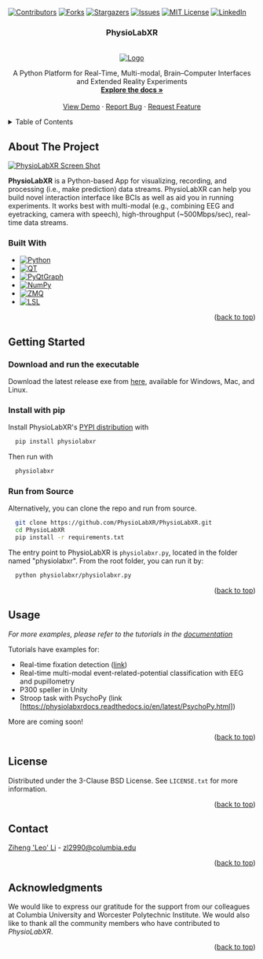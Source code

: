 [![Contributors][contributors-shield]][contributors-url]
[![Forks][forks-shield]][forks-url]
[![Stargazers][stars-shield]][stars-url]
[![Issues][issues-shield]][issues-url]
[![MIT License][license-shield]][license-url]
[![LinkedIn][linkedin-shield]][linkedin-url]



<h3 align="center">PhysioLabXR</h3>

<!-- PROJECT LOGO -->
<br />
<div align="center">
  <a href="https://github.com/PhysioLabXR/PhysioLabXR">
    <img src="physiolabxr/_media/readme/PhysioLabXR Overview.png" alt="Logo">
  </a>


  <p align="center">
    A Python Platform for Real-Time, Multi-modal, Brain–Computer Interfaces and Extended Reality Experiments
    <br />
    <a href="https://physiolabxrdocs.readthedocs.io/en/latest/"><strong>Explore the docs »</strong></a>
    <br />
    <br />
    <a href="https://github.com/apocalyvec/physiolabxr">View Demo</a>
    ·
    <a href="https://github.com/apocalyvec/physiolabxr/issues">Report Bug</a>
    ·
    <a href="https://github.com/apocalyvec/physiolabxr/issues">Request Feature</a>
  </p>
</div>



<!-- TABLE OF CONTENTS -->
<details>
  <summary>Table of Contents</summary>
  <ol>
    <li>
      <a href="#about-the-project">About The Project</a>
      <ul>
        <li><a href="#built-with">Built With</a></li>
      </ul>
    </li>
    <li>
      <a href="#getting-started">Getting Started</a>
      <ul>
        <li><a href="#prerequisites">Prerequisites</a></li>
        <li><a href="#installation">Installation</a></li>
      </ul>
    </li>
    <li><a href="#usage">Usage</a></li>
    <li><a href="#roadmap">Roadmap</a></li>
    <li><a href="#contributing">Contributing</a></li>
    <li><a href="#license">License</a></li>
    <li><a href="#contact">Contact</a></li>
    <li><a href="#acknowledgments">Acknowledgments</a></li>
  </ol>
</details>



<!-- ABOUT THE PROJECT -->
## About The Project

[![PhysioLabXR Screen Shot][product-screenshot]](physiolabxr/_media/readme/AllPlottingFormat.png)

**PhysioLabXR** is a Python-based App for visualizing, recording, and processing (i.e., make prediction) 
data streams. PhysioLabXR can help you build novel interaction interface like BCIs as well as aid you in 
running experiments. It works best with multi-modal (e.g., combining EEG and eyetracking, camera with speech), high-throughput (~500Mbps/sec), real-time data streams.

[//]: # (Here's a blank template to get started: To avoid retyping too much info. Do a search and replace with your text editor for the following: `github_username`, `repo_name`, `twitter_handle`, `linkedin_username`, `email_client`, `email`, `project_title`, `project_description`)

[//]: # ()
[//]: # (<p align="right">&#40;<a href="#readme-top">back to top</a>&#41;</p>)



### Built With

* [![Python][Python.org]][Python-url]
* [![QT][QT.io]][QT-url]
* [![PyQtGraph][pyqtgraph.org]][pyqtgraph-url]
* [![NumPy][numpy.org]][numpy-url]
* [![ZMQ][zeromq.org]][zeromq-url]
* [![LSL][LSL.org]][LSL-url]

<p align="right">(<a href="#readme-top">back to top</a>)</p>



<!-- GETTING STARTED -->
## Getting Started

### Download and run the executable

Download the latest release exe from [here](https://github.com/PhysioLabXR/PhysioLabXR/releases), available for Windows, Mac, and Linux.

### Install with pip

Install PhysioLabXR's [PYPI distribution](https://pypi.org/project/physiolabxr/) with

  ```sh
    pip install physiolabxr
  ```
Then run with

  ```sh
    physiolabxr
  ```

### Run from Source

Alternatively, you can clone the repo and run from source.

  ```sh
    git clone https://github.com/PhysioLabXR/PhysioLabXR.git
    cd PhysioLabXR
    pip install -r requirements.txt
  ```

The entry point to PhysioLabXR is `physiolabxr.py`, located in the folder named "physiolabxr". From the root folder, you can run it by:

  ```sh
    python physiolabxr/physiolabxr.py
  ```


<p align="right">(<a href="#readme-top">back to top</a>)</p>




## Usage


_For more examples, please refer to the tutorials in the [documentation](https://physiolabxrdocs.readthedocs.io/en/latest/index.html)_

Tutorials have examples for:

* Real-time fixation detection ([link](https://physiolabxrdocs.readthedocs.io/en/latest/FixationDetection.html))
* Real-time multi-modal event-related-potential classification with EEG and pupillometry
* P300 speller in Unity
* Stroop task with PsychoPy (link [https://physiolabxrdocs.readthedocs.io/en/latest/PsychoPy.html])

More are coming soon!

<p align="right">(<a href="#readme-top">back to top</a>)</p>


<!-- LICENSE -->
## License

Distributed under the 3-Clause BSD License. See `LICENSE.txt` for more information.

<p align="right">(<a href="#readme-top">back to top</a>)</p>



<!-- CONTACT -->
## Contact

[Ziheng 'Leo' Li](https://www.linkedin.com/in/ziheng-leo-li/) - zl2990@columbia.edu

<p align="right">(<a href="#readme-top">back to top</a>)</p>



<!-- ACKNOWLEDGMENTS -->
## Acknowledgments

We would like to express our gratitude for the support from our colleagues at Columbia University and Worcester Polytechnic Institute. 
We would also like to thank all the community members who have contributed to *PhysioLabXR*.


[//]: # (* []&#40;&#41;)

[//]: # (* []&#40;&#41;)

<p align="right">(<a href="#readme-top">back to top</a>)</p>



<!-- MARKDOWN LINKS & IMAGES -->
<!-- https://www.markdownguide.org/basic-syntax/#reference-style-links -->
[contributors-shield]: https://img.shields.io/github/contributors/apocalyvec/renalabapp.svg?style=for-the-badge
[contributors-url]: https://github.com/apocalyvec/renalabapp/graphs/contributors
[forks-shield]: https://img.shields.io/github/forks/apocalyvec/renalabapp.svg?style=for-the-badge
[forks-url]: https://github.com/apocalyvec/renalabapp/network/members
[stars-shield]: https://img.shields.io/github/stars/apocalyvec/renalabapp.svg?style=for-the-badge
[stars-url]: https://github.com/apocalyvec/renalabapp/stargazers
[issues-shield]: https://img.shields.io/github/issues/apocalyvec/renalabapp.svg?style=for-the-badge
[issues-url]: https://github.com/apocalyvec/renalabapp/issues
[license-shield]: https://img.shields.io/github/license/apocalyvec/renalabapp.svg?style=for-the-badge
[license-url]: https://github.com/apocalyvec/renalabapp/blob/master/LICENSE.txt
[linkedin-shield]: https://img.shields.io/badge/-LinkedIn-black.svg?style=for-the-badge&logo=linkedin&colorB=555
[linkedin-url]: https://www.linkedin.com/in/ziheng-leo-li/
[product-screenshot]: physiolabxr/_media/readme/AllPlottingFormat.png

[Python.org]: https://img.shields.io/badge/Python-000000?style=for-the-badge&logo=python&color=3776AB&logoColor=white
[Python-url]: https://python.org/

[QT.io]: https://img.shields.io/badge/QT-000000?style=for-the-badge&logo=qt
[QT-url]: https://qt.io/

[zeromq.org]: https://img.shields.io/badge/zeromq-000000?style=for-the-badge&logo=zeromq&color=DF0000
[zeromq-url]: https://qt.io/

[lsl.org]: https://img.shields.io/badge/lsl-000000?style=for-the-badge&color=lightgrey
[lsl-url]: https://labstreaminglayer.org

[pyqtgraph.org]: https://img.shields.io/badge/pyqtgraph-000000?style=for-the-badge&color=bbbbff
[pyqtgraph-url]: https://www.pyqtgraph.org/

[numpy.org]: https://img.shields.io/badge/numpy-000000?style=for-the-badge&logo=numpy&color=013243
[numpy-url]: https://www.numpy.org/

[Next-url]: https://python.org/
[React.js]: https://img.shields.io/badge/React-20232A?style=for-the-badge&logo=react&logoColor=61DAFB
[React-url]: https://reactjs.org/
[Vue.js]: https://img.shields.io/badge/Vue.js-35495E?style=for-the-badge&logo=vuedotjs&logoColor=4FC08D
[Vue-url]: https://vuejs.org/
[Angular.io]: https://img.shields.io/badge/Angular-DD0031?style=for-the-badge&logo=angular&logoColor=white
[Angular-url]: https://angular.io/
[Svelte.dev]: https://img.shields.io/badge/Svelte-4A4A55?style=for-the-badge&logo=svelte&logoColor=FF3E00
[Svelte-url]: https://svelte.dev/
[Laravel.com]: https://img.shields.io/badge/Laravel-FF2D20?style=for-the-badge&logo=laravel&logoColor=white
[Laravel-url]: https://laravel.com
[Bootstrap.com]: https://img.shields.io/badge/Bootstrap-563D7C?style=for-the-badge&logo=bootstrap&logoColor=white
[Bootstrap-url]: https://getbootstrap.com
[JQuery.com]: https://img.shields.io/badge/jQuery-0769AD?style=for-the-badge&logo=jquery&logoColor=white
[JQuery-url]: https://jquery.com 
